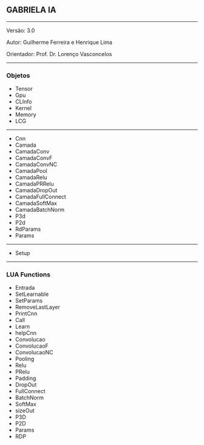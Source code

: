 ## GABRIELA IA

____
Versão: 3.0

Autor: Guilherme Ferreira e Henrique Lima

Orientador: Prof. Dr. Lorenço Vasconcelos


____

### Objetos

* Tensor
* Gpu
* CLInfo
* Kernel
* Memory
* LCG

____

* Cnn
* Camada
* CamadaConv
* CamadaConvF
* CamadaConvNC
* CamadaPool
* CamadaRelu
* CamadaPRRelu
* CamadaDropOut
* CamadaFullConnect
* CamadaSoftMax
* CamadaBatchNorm
* P3d
* P2d
* RdParams
* Params

____

* Setup

____

### LUA Functions

* Entrada
* SetLearnable
* SetParams
* RemoveLastLayer
* PrintCnn
* Call
* Learn
* helpCnn
* Convolucao
* ConvolucaoF
* ConvolucaoNC
* Pooling
* Relu
* PRelu
* Padding
* DropOut
* FullConnect
* BatchNorm
* SoftMax
* sizeOut
* P3D
* P2D
* Params
* RDP

